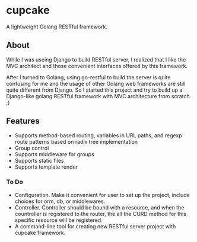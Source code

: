 # cupcake
A lightweight Golang RESTful framework.

## About
While I was useing Django to build RESTful server, I realized that I like the MVC architect and those convenient interfaces offered by this framework.

After I turned to Golang, using go-restful to build the server is quite confusing for me and the usage of other Golang web frameworks are still quite different from Django. So I started this project and try to build up a Django-like golang RESTful framework with MVC architecture from scratch. ;)

## Features
* Supports method-based routing, variables in URL paths, and regexp route patterns based on radix tree implementation
* Group control
* Supports middleware for groups
* Supports static files
* Supports template render
### To Do
* Configuration. Make it convenient for user to set up the project, include choices for orm, db, or middlewares.
* Controller. Controller should be bound with a resource, and when the countroller is registered to the router, the all the CURD method for this specific resource will be registered.
* A command-line tool for creating new RESTful server project with cupcake framework.
